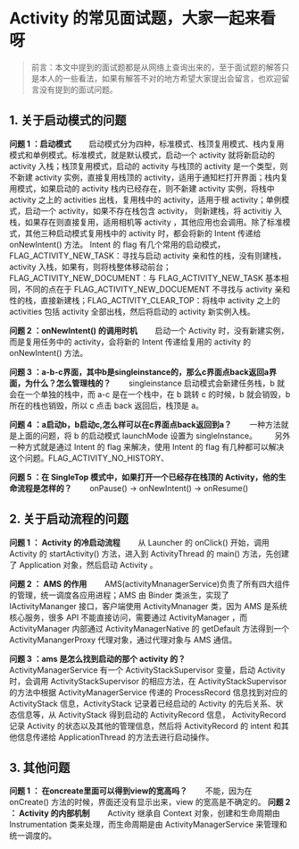 # Activity 的常见面试题，大家一起来看呀

> 前言：本文中提到的面试题都是从网络上查询出来的，至于面试题的解答只是本人的一些看法，如果有解答不对的地方希望大家提出会留言，也欢迎留言没有提到的面试问题。

## 1. 关于启动模式的问题

**问题 1 ：启动模式**
　　启动模式分为四种，标准模式、栈顶复用模式、栈内复用模式和单例模式。标准模式，就是默认模式，启动一个 activity 就将新启动的 activity 入栈；栈顶复用模式，启动的 activity 与栈顶的 activity 是一个类型，则不新建 activity 实例，直接复用栈顶的 activity，适用于通知栏打开界面；栈内复用模式，如果启动的 activity 栈内已经存在，则不新建 activity 实例，将栈中 activity 之上的 activities 出栈，复用栈中的 activity，适用于根 activity；单例模式，启动一个 activity，如果不存在栈包含 activity， 则新建栈，将 activitiy 入栈，如果存在则直接复用，适用相机等 activity ，其他应用也会调用。除了标准模式，其他三种启动模式复用栈中的 activity 时，都会将新的 Intent 传递给 onNewIntent() 方法。
	Intent 的 flag 有几个常用的启动模式，FLAG_ACTIVITY_NEW_TASK：寻找与启动 activity 亲和性的栈，没有则建栈，activity 入栈，如果有，则将栈整体移动前台；FLAG_ACTIVITY_NEW_DOCUMENT：与 FLAG_ACTIVITY_NEW_TASK 基本相同，不同的点在于 FLAG_ACTIVITY_NEW_DOCUEMENT 不寻找与 activity 亲和性的栈，直接新建栈；FLAG_ACTIVITY_CLEAR_TOP：将栈中 activity 之上的 activities 包括 activity 全部出栈，然后将启动的 activity 新实例入栈。

**问题 2 ：onNewIntent() 的调用时机**
　　启动一个 Activity 时，没有新建实例，而是复用任务中的 activity，会将新的 Intent 传递给复用的 activity 的 onNewIntent() 方法。

**问题 3 ：a-b-c界面，其中b是singleinstance的，那么c界面点back返回a界面，为什么？怎么管理栈的？**
　　singleinstance 启动模式会新建任务栈，b 就会在一个单独的栈中，而 a-c 是在一个栈中，在 b 跳转 c 的时候，b 就会销毁，b 所在的栈也销毁，所以 c 点击 back 返回后，栈顶是 a。

**问题 4 ：a启动b，b启动c,怎么样可以在c界面点back返回到a？**
　　一种方法就是上面的问题，将 b 的启动模式 launchMode 设置为 singleInstance。
　　另外一种方式就是通过 Intent 的 flag 来解决，使用 Intent 的 flag 有几种都可以解决这个问题。FLAG_ACTIVITY_NO_HISTORY、

**问题 5 ：在 SingleTop 模式中，如果打开一个已经存在栈顶的 Activity，他的生命流程是怎样的？**
　　onPause() -> onNewIntent() -> onResume()

## 2. 关于启动流程的问题

**问题 1 ： Activity 的冷启动流程**
　　从 Launcher 的 onClick() 开始，调用 Activity 的 startActivity() 方法，进入到 ActivityThread 的 main() 方法，先创建了 Application 对象，然后启动 Activity 。

**问题 2 ： AMS 的作用**
　　AMS(activityMnanagerService)负责了所有四大组件的管理，统一调度各应用进程；AMS 由 Binder 类派生，实现了 IActivityMananger 接口，客户端使用 ActivityMnanager 类，因为 AMS 是系统核心服务，很多 API 不能直接访问，需要通过 ActivityManager ，而 ActivityManager 内部通过 ActivityManagerNative 的 getDefault 方法得到一个 ActivityManangerProxy 代理对象，通过代理对象与 AMS 通信。

**问题 3 ：ams 是怎么找到启动的那个 activity 的？**
　　ActivityManagerService 有一个 ActivityStackSupervisor 变量，启动 Activity 时，会调用 ActivityStackSupervisor 的相应方法，在 ActivityStackSupervisor 的方法中根据 ActivityManagerService 传递的 ProcessRecord 信息找到对应的 ActivityStack 信息，ActivityStack 记录着已经启动的 Activity 的先后关系、状态信息等，从 ActivityStack 得到启动的 ActivityRecord 信息， ActivityRecord 记录 Activity 的状态以及其他的管理信息，然后将 ActivityRecord 的 intent 和其他信息传递给 ApplicationThread 的方法去进行启动操作。

## 3. 其他问题

**问题 1 ： 在oncreate里面可以得到view的宽高吗？**
　　不能，因为在 onCreate() 方法的时候，界面还没有显示出来，view 的宽高是不确定的。
**问题 2 ： Activity 的内部机制**
　　Activity 继承自 Context 对象，创建和生命周期由 Instrumentation 类来处理，而生命周期是由 ActivityManagerService 来管理和统一调度的。

